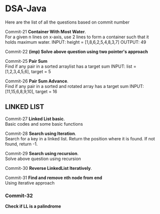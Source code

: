 # DSA-Java

Here are the list of all the questions based on commit number

Commit-21 **Container With Most Water**. <br />
For a given n lines on x-axis, use 2 lines to form a container such that it holds maximum water.
INPUT: height = [1,8,6,2,5,4,8,3,7]
OUTPUT: 49

Commit-22 **(imp) Solve above question using two pointer's approach**

Commit-25 **Pair Sum**  <br />
Find if any pair in a sorted arraylist has a target sum
INPUT: list = [1,2,3,4,5,6], target = 5

Commit-26 **Pair Sum Advance**. <br />
Find if any pair in a sorted and rotated array has a target sum
INPUT: [11,15,6,8,9,10], target = 16

## LINKED LIST

Commit-27 
**Linked List basic**. <br />
Basic codes and some basic functions

Commit-28 
**Search using Iteration**. <br />
Search for a key in a linked list. Return the position where it is found. If not found, return -1.

Commit-29 
**Search using recursion**. <br />
Solve above question using recursion

Commit-30 
**Reverse LinkedList Iteratively**. 

Commit-31 
**Find and remove nth node from end** <br />
Using iterative approach

### Commit-32
**Check if LL is a palindrome**


